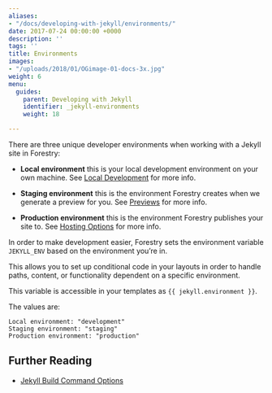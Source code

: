 ```yaml
---
aliases:
- "/docs/developing-with-jekyll/environments/"
date: 2017-07-24 00:00:00 +0000
description: ''
tags: ''
title: Environments
images:
- "/uploads/2018/01/OGimage-01-docs-3x.jpg"
weight: 6
menu:
  guides:
    parent: Developing with Jekyll
    identifier: _jekyll-environments
    weight: 18

---
```

There are three unique developer environments when working with a Jekyll site in Forestry:

* **Local environment** this is your local development environment on your own machine. See [Local Development](/docs/guides/developing-with-jekyll/local-development) for more info.

* **Staging environment** this is the environment Forestry creates when we generate a preview for you. See [Previews](/docs/editing/previews) for more info.

* **Production environment** this is the environment Forestry publishes your site to. See [Hosting Options](/docs/hosting) for more info.

In order to make development easier, Forestry sets the environment variable `JEKYLL_ENV` based on the environment you’re in.

This allows you to set up conditional code in your layouts in order to handle paths, content, or functionality dependent on a specific environment.

This variable is accessible in your templates as `{{ jekyll.environment }}`.

The values are:

```
Local environment: "development"
Staging environment: "staging"
Production environment: "production"

```

## Further Reading
- [Jekyll Build Command Options](https://jekyllrb.com/docs/configuration/options/#build-command-options)
